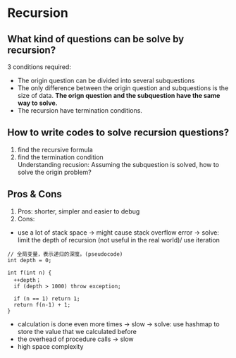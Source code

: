 # Recursion
## What kind of questions can be solve by recursion?
3 conditions required:
- The origin question can be divided into several subquestions
- The only difference between the origin question and subquestions is the size of data. **The orign question and the subquestion have the same way to solve.**
- The recursion have termination conditions.
## How to write codes to solve recursion questions?
1. find the recursive formula
2. find the termination condition<br>
Understanding recusion: Assuming the subquestion is solved, how to solve the origin problem?
## Pros & Cons
1. Pros: shorter, simpler and easier to debug
2. Cons:
- use a lot of stack space -> might cause stack overflow error -> solve: limit the depth of recursion (not useful in the real world)/ use iteration
```
// 全局变量，表示递归的深度。(pseudocode)
int depth = 0;

int f(int n) {
  ++depth；
  if (depth > 1000) throw exception;
  
  if (n == 1) return 1;
  return f(n-1) + 1;
}
```
- calculation is done even more times -> slow -> solve: use hashmap to store the value that we calculated before
- the overhead of procedure calls -> slow
- high space complexity 
